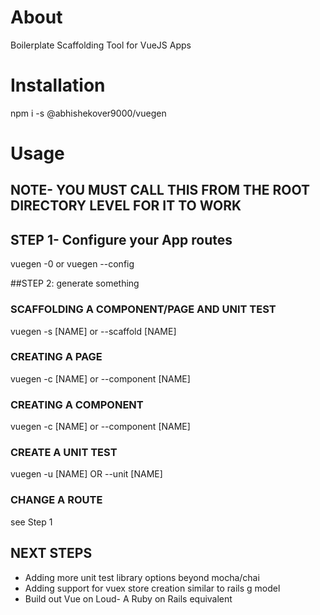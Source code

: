 # About

Boilerplate Scaffolding Tool for VueJS Apps

# Installation

npm i -s @abhishekover9000/vuegen

# Usage

## NOTE- YOU MUST CALL THIS FROM THE ROOT DIRECTORY LEVEL FOR IT TO WORK

## STEP 1- Configure your App routes

vuegen -0 or vuegen --config

##STEP 2: generate something

### SCAFFOLDING A COMPONENT/PAGE AND UNIT TEST

vuegen -s [NAME] or --scaffold [NAME]

### CREATING A PAGE

vuegen -c [NAME] or --component [NAME]

### CREATING A COMPONENT

vuegen -c [NAME] or --component [NAME]

### CREATE A UNIT TEST

vuegen -u [NAME] OR --unit [NAME]

### CHANGE A ROUTE

see Step 1

## NEXT STEPS

* Adding more unit test library options beyond mocha/chai
* Adding support for vuex store creation similar to rails g model
* Build out Vue on Loud- A Ruby on Rails equivalent

